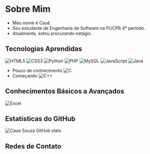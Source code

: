 # Sobre Mim
- Meu nome é Cauê.
- Sou estudante de Engenharia de Software na PUCPR 4º período.
- Atualmente, estou procurando estágio.

## Tecnologias Aprendidas
![HTML5](https://img.shields.io/badge/HTML5-E34F26?style=for-the-badge&logo=html5&logoColor=white)
![CSS3](https://img.shields.io/badge/CSS3-1572B6?style=for-the-badge&logo=css3&logoColor=white)
![Python](https://img.shields.io/badge/Python-14354C?style=for-the-badge&logo=python&logoColor=white)
![PHP](https://img.shields.io/badge/PHP-777BB4?style=for-the-badge&logo=php&logoColor=white)
![MySQL](https://img.shields.io/badge/SQL-00000F?style=for-the-badge&logo=mysql&logoColor=white)
![JavaScript](https://img.shields.io/badge/JavaScript-F7DF1E?style=for-the-badge&logo=javascript&logoColor=black)
![Java](https://img.shields.io/badge/Java-ED8B00?style=for-the-badge&logo=openjdk&logoColor=white)
- Pouco de conhecimento ![C](https://img.shields.io/badge/C-00599C?style=for-the-badge&logo=c&logoColor=white)
- Começando ![C++](https://img.shields.io/badge/C%2B%2B-00599C?style=for-the-badge&logo=c%2B%2B&logoColor=white)

## Conhecimentos Básicos a Avançados 
![Excel](https://img.shields.io/badge/Microsoft_Excel-217346?style=for-the-badge&logo=microsoft-excel&logoColor=white)

## Estatísticas do GitHub
![Caue Souza GitHub stats](https://github-readme-stats.vercel.app/api?username=cauekssouza&show_icons=true&theme=radical)

## Redes de Contato
<div>
  <a href="https://www.instagram.com/cauvetue/" target="_blank" title="Instagram">
    <i class="fab fa-instagram"></i>
  </a>
  <a href="caue19" target="_blank" title="Discord">
    <i class="fab fa-discord"></i>
  </a>
  <a href="https://www.linkedin.com/in/cau%C3%AAkssouza/" target="_blank" title="LinkedIn">
    <i class="fab fa-linkedin"></i>
  </a>
  <a href="cauekssouza@gmail.com" target="_blank" title="Gmail">
    <i class="fas fa-envelope"></i>
  </a>
</div>
